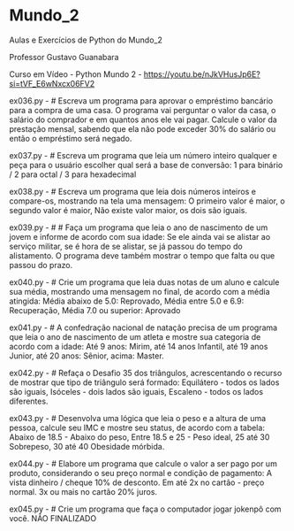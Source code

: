 # Mundo_2
 Aulas e Exercícios de Python do Mundo_2
 
 Professor Gustavo Guanabara

 Curso em Vídeo - Python Mundo 2 - https://youtu.be/nJkVHusJp6E?si=tVF_E6wNxcx06FV2
 
ex036.py - # Escreva um programa para aprovar o empréstimo bancário para a compra de uma casa. O programa vai perguntar o valor da casa, o salário do comprador e em quantos anos ele vai pagar. Calcule o valor da prestação mensal, sabendo que ela não pode exceder 30% do salário ou então o empréstimo será negado.

ex037.py - # Escreva um programa que leia um número inteiro qualquer e peça para o usuário escolher qual será a base de conversão: 1 para binário / 2 para octal / 3 para hexadecimal

ex038.py - # Escreva um programa que leia dois números inteiros e compare-os, mostrando na tela uma mensagem: O primeiro valor é maior, o segundo valor é maior, Não existe valor maior, os dois são iguais.

ex039.py - # # Faça um programa que leia o ano de nascimento de um jovem e informe de acordo com sua idade: Se ele ainda vai se alistar ao serviço militar, se é hora de se alistar, se já passou do tempo do alistamento. O programa deve também mostrar o tempo que falta ou que passou do prazo.

ex040.py - # Crie um programa que leia duas notas de um aluno e calcule sua média, mostrando uma mensagem no final, de acordo com a média atingida:  Média abaixo de 5.0: Reprovado, Média entre 5.0 e 6.9: Recuperação, Média 7.0 ou superior: Aprovado

ex041.py - # A confedração nacional de natação precisa de um programa que leia o ano de nascimento de um atleta e mostre sua categoria de acordo com a idade: Até 9 anos: Mirim, até 14 anos Infantil, até 19 anos Junior, até 20 anos: Sênior, acima: Master.

ex042.py - # Refaça o Desafio 35 dos triângulos, acrescentando o recurso de mostrar que tipo de triângulo será formado: Equilátero - todos os lados são iguais, Isóceles - dois lados são iguais, Escaleno - todos os lados diferentes.

ex043.py - # Desenvolva uma lógica que leia o peso e a altura de uma pessoa, calcule seu IMC e mostre seu status, de acordo com a tabela: Abaixo de 18.5 - Abaixo do peso, Entre 18.5 e 25 - Peso ideal, 25 até 30 Sobrepeso, 30 até 40 Obesidade mórbida.

ex044.py - # Elabore um programa que calcule o valor a ser pago por um produto, considerando o seu preço normal e condição de pagamento: A vista dinheiro / cheque 10% de desconto. Em até 2x no cartão - preço normal. 3x ou mais no cartão 20% juros.

ex045.py - # Crie um programa que faça o computador jogar jokenpô com você. NÃO FINALIZADO

 
